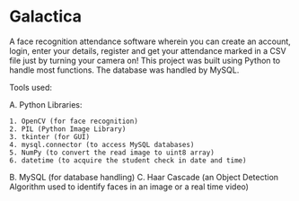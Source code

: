 # Galactica
A face recognition attendance software wherein you can create an account, login, enter your details, register and get your attendance marked in a CSV file just by turning your camera on! This project was built using Python to handle most functions. The database was handled by MySQL.

Tools used:

A. Python Libraries:

    1. OpenCV (for face recognition)
    2. PIL (Python Image Library)
    3. tkinter (for GUI)
    4. mysql.connector (to access MySQL databases)
    5. NumPy (to convert the read image to uint8 array)
    6. datetime (to acquire the student check in date and time)
    
B. MySQL (for database handling)
C. Haar Cascade (an Object Detection Algorithm used to identify faces in an image or a real time video)
